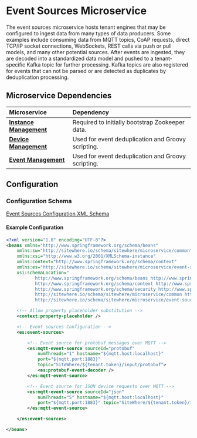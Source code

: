 # Event Sources Microservice

<MicroserviceBadge text="Multitenant Microservice" type="multitenant"/>
The event sources microservice hosts tenant engines that may be configured
to ingest data from many types of data producers. Some examples include consuming data
from MQTT topics, CoAP requests, direct TCP/IP socket connections, WebSockets, REST calls
via push or pull models, and many other potential sources. After events are ingested,
they are decoded into a standardized data model and pushed to a tenant-specific Kafka
topic for further processing. Kafka topics are also registered for events that can not
be parsed or are detected as duplicates by deduplication processing.

## Microservice Dependencies

| Microservice                                        | Dependency                                         |
| :-------------------------------------------------- | :------------------------------------------------- |
| **[Instance Management](./instance-management.md)** | Required to initially bootstrap Zookeeper data.    |
| **[Device Management](./device-management.md)**     | Used for event deduplication and Groovy scripting. |
| **[Event Management](./event-management.md)**       | Used for event deduplication and Groovy scripting. |

## Configuration

### Configuration Schema

[Event Sources Configuration XML Schema](http://sitewhere.io/schema/sitewhere/microservice/event-sources/current/event-sources.xsd)

#### Example Configuration

```xml
<?xml version="1.0" encoding="UTF-8"?>
<beans xmlns="http://www.springframework.org/schema/beans"
	xmlns:sw="http://sitewhere.io/schema/sitewhere/microservice/common"
	xmlns:xsi="http://www.w3.org/2001/XMLSchema-instance"
	xmlns:context="http://www.springframework.org/schema/context"
	xmlns:es="http://sitewhere.io/schema/sitewhere/microservice/event-sources"
	xsi:schemaLocation="
           http://www.springframework.org/schema/beans http://www.springframework.org/schema/beans/spring-beans-3.1.xsd
           http://www.springframework.org/schema/context http://www.springframework.org/schema/context/spring-context-3.1.xsd
           http://www.springframework.org/schema/security http://www.springframework.org/schema/security/spring-security-3.0.xsd
           http://sitewhere.io/schema/sitewhere/microservice/common http://sitewhere.io/schema/sitewhere/microservice/common/current/microservice-common.xsd
           http://sitewhere.io/schema/sitewhere/microservice/event-sources http://sitewhere.io/schema/sitewhere/microservice/event-sources/current/event-sources.xsd">

	<!-- Allow property placeholder substitution -->
	<context:property-placeholder />

	<!-- Event sources Configuration -->
	<es:event-sources>

		<!-- Event source for protobuf messages over MQTT -->
		<es:mqtt-event-source sourceId="protobuf"
			numThreads="1" hostname="${mqtt.host:localhost}"
			port="${mqtt.port:1883}"
			topic="SiteWhere/${tenant.token}/input/protobuf">
			<es:protobuf-event-decoder />
		</es:mqtt-event-source>

		<!-- Event source for JSON device requests over MQTT -->
		<es:mqtt-event-source sourceId="json"
			numThreads="5" hostname="${mqtt.host:localhost}"
			port="${mqtt.port:1883}" topic="SiteWhere/${tenant.token}/input/json">
		</es:mqtt-event-source>

	</es:event-sources>

</beans>
```
